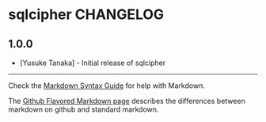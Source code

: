 sqlcipher CHANGELOG
===================

1.0.0
-----
- [Yusuke Tanaka] - Initial release of sqlcipher

- - -
Check the [Markdown Syntax Guide](http://daringfireball.net/projects/markdown/syntax) for help with Markdown.

The [Github Flavored Markdown page](http://github.github.com/github-flavored-markdown/) describes the differences between markdown on github and standard markdown.
